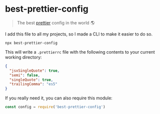 # best-prettier-config

> The best [prettier][] config in the world :earth_americas:

I add this file to all my projects, so I made a CLI to make it easier to do so.

```
npx best-prettier-config
```

This will write a `.prettierrc` file with the following contents to your current working directory:

```json
{
  "jsxSingleQuote": true,
  "semi": false,
  "singleQuote": true,
  "trailingComma": "es5"
}
```

If you really need it, you can also require this module:

```js
const config = require('best-prettier-config')
```

[prettier]: https://github.com/prettier/prettier
